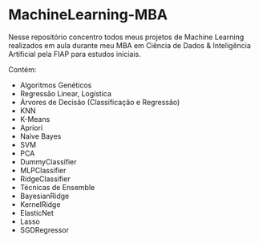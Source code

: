 # MachineLearning-MBA
Nesse repositório concentro todos meus projetos de Machine Learning realizados em aula durante meu MBA em Ciência de Dados &amp; Inteligência Artificial pela FIAP para estudos iniciais.

Contém:
* Algoritmos Genéticos
* Regressão Linear, Logística
* Árvores de Decisão (Classificação e Regressão)
* KNN
* K-Means
* Apriori
* Naive Bayes
* SVM
* PCA
* DummyClassifier
* MLPClassifier
* RidgeClassifier
* Técnicas de Ensemble
* BayesianRidge
* KernelRidge
* ElasticNet
* Lasso
* SGDRegressor
